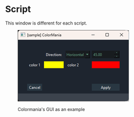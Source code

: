 # Script

This window is different for each script.

<figure><img src="../../.gitbook/assets/Colormania GUI.png" alt=""><figcaption><p>Colormania's GUI as an example</p></figcaption></figure>
